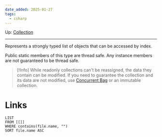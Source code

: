 ```yaml
---
date_added: 2025-01-27
tags:
  - csharp
---
```

Up: [Collection](Collection.md)
___
Represents a strongly typed list of objects that can be accessed by index.
  
Public static members of this type are thread safe. Any instance members are not guaranteed to be thread safe.

>[!Info]
> While readonly collections can't be reassigned, the data they contain can be modified. If you need to guarantee the collection and its data are not modified, use [Concurrent Bag](Concurrent%20Bag.md) or an immutable collection.

# Links
```dataview
LIST
FROM [[]]
WHERE contains(file.name, "")
SORT file.name ASC
```
